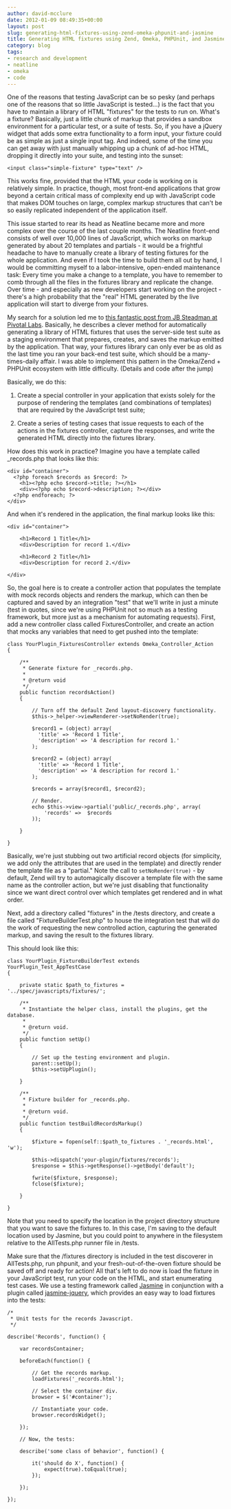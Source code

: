 ```yaml
---
author: david-mcclure
date: 2012-01-09 08:49:35+00:00
layout: post
slug: generating-html-fixtures-using-zend-omeka-phpunit-and-jasmine
title: Generating HTML fixtures using Zend, Omeka, PHPUnit, and Jasmine
category: blog
tags:
- research and development
- neatline
- omeka
- code
---
```


One of the reasons that testing JavaScript can be so pesky (and perhaps one of the reasons that so little JavaScript is tested...) is the fact that you have to maintain a library of HTML "fixtures" for the tests to run on. What's a fixture? Basically, just a little chunk of markup that provides a sandbox environment for a particular test, or a suite of tests. So, if you have a jQuery widget that adds some extra functionality to a form input, your fixture could be as simple as just a single input tag. And indeed, some of the time you can get away with just manually whipping up a chunk of ad-hoc HTML, dropping it directly into your suite, and testing into the sunset:

```
<input class="simple-fixture" type="text" />
```

This works fine, provided that the HTML your code is working on is relatively simple. In practice, though, most front-end applications that grow beyond a certain critical mass of complexity end up with JavaScript code that makes DOM touches on large, complex markup structures that can't be so easily replicated independent of the application itself.

This issue started to rear its head as Neatline became more and more complex over the course of the last couple months. The Neatline front-end consists of well over 10,000 lines of JavaScript, which works on markup generated by about 20 templates and partials - it would be a frightful headache to have to manually create a library of testing fixtures for the whole application. And even if I took the time to build them all out by hand, I would be committing myself to a labor-intensive, open-ended maintenance task: Every time you make a change to a template, you have to remember to comb through all the files in the fixtures library and replicate the change. Over time - and especially as new developers start working on the project - there's a high probability that the "real" HTML generated by the live application will start to diverge from your fixtures.

My search for a solution led me to [this fantastic post from JB Steadman at Pivotal Labs](http://pivotallabs.com/users/jb/blog/articles/1152-javascripttests-bind-reality-). Basically, he describes a clever method for automatically generating a library of HTML fixtures that uses the server-side test suite as a staging environment that prepares, creates, and saves the markup emitted by the application. That way, your fixtures library can only ever be as old as the last time you ran your back-end test suite, which should be a many-times-daily affair. I was able to implement this pattern in the Omeka/Zend + PHPUnit ecosystem with little difficulty. (Details and code after the jump)
<!-- more -->
Basically, we do this:



	
  1. Create a special controller in your application that exists solely for the purpose of rendering the templates (and combinations of templates) that are required by the JavaScript test suite;

	
  2. Create a series of testing cases that issue requests to each of the actions in the fixtures controller, capture the responses, and write the generated HTML directly into the fixtures library.


How does this work in practice? Imagine you have a template called _records.php that looks like this:

```
<div id="container">
  <?php foreach $records as $record: ?>
    <h1><?php echo $record->title; ?></h1>
    <div><?php echo $record->description; ?></div>
  <?php endforeach; ?>
</div>
```

And when it's rendered in the application, the final markup looks like this:

```
<div id="container">

    <h1>Record 1 Title</h1>
    <div>Description for record 1.</div>

    <h1>Record 2 Title</h1>
    <div>Description for record 2.</div>

</div>
```

So, the goal here is to create a controller action that populates the template with mock records objects and renders the markup, which can then be captured and saved by an integration "test" that we'll write in just a minute (test in quotes, since we're using PHPUnit not so much as a testing framework, but more just as a mechanism for automating requests). First, add a new controller class called FixturesController, and create an action that mocks any variables that need to get pushed into the template:

```
class YourPlugin_FixturesController extends Omeka_Controller_Action
{

    /**
     * Generate fixture for _records.php.
     *
     * @return void
     */
    public function recordsAction()
    {

        // Turn off the default Zend layout-discovery functionality.
        $this->_helper->viewRenderer->setNoRender(true);

        $record1 = (object) array(
          'title' => 'Record 1 Title',
          'description' => 'A description for record 1.'
        );

        $record2 = (object) array(
          'title' => 'Record 1 Title',
          'description' => 'A description for record 1.'
        );

        $records = array($record1, $record2);

        // Render.
        echo $this->view->partial('public/_records.php', array(
            'records' =>  $records
        ));

    }

}
```

Basically, we're just stubbing out two artificial record objects (for simplicity, we add only the attributes that are used in the template) and directly render the template file as a "partial." Note the call to `setNoRender(true)` - by default, Zend will try to automagically discover a template file with the same name as the controller action, but we're just disabling that functionality since we want direct control over which templates get rendered and in what order.

Next, add a directory called "fixtures" in the /tests directory, and create a file called "FixtureBuilderTest.php" to house the integration test that will do the work of requesting the new controlled action, capturing the generated markup, and saving the result to the fixtures library.

This should look like this:

```
class YourPlugin_FixtureBuilderTest extends YourPlugin_Test_AppTestCase
{

    private static $path_to_fixtures = '../spec/javascripts/fixtures/';

    /**
     * Instantiate the helper class, install the plugins, get the database.
     *
     * @return void.
     */
    public function setUp()
    {

        // Set up the testing environment and plugin.
        parent::setUp();
        $this->setUpPlugin();

    }

    /**
     * Fixture builder for _records.php.
     *
     * @return void.
     */
    public function testBuildRecordsMarkup()
    {

        $fixture = fopen(self::$path_to_fixtures . '_records.html', 'w');

        $this->dispatch('your-plugin/fixtures/records');
        $response = $this->getResponse()->getBody('default');

        fwrite($fixture, $response);
        fclose($fixture);

    }

}
```

Note that you need to specify the location in the project directory structure that you want to save the fixtures to. In this case, I'm saving to the default location used by Jasmine, but you could point to anywhere in the filesystem relative to the AllTests.php runner file in /tests.

Make sure that the /fixtures directory is included in the test discoverer in AllTests.php, run phpunit, and your fresh-out-of-the-oven fixture should be saved off and ready for action! All that's left to do now is load the fixture in your JavaScript test, run your code on the HTML, and start enumerating test cases. We use a testing framework called [Jasmine](http://pivotal.github.com/jasmine/) in conjunction with a plugin called [jasmine-jquery](https://github.com/velesin/jasmine-jquery), which provides an easy way to load fixtures into the tests:

```
/*
 * Unit tests for the records Javascript.
 */

describe('Records', function() {

    var recordsContainer;

    beforeEach(function() {

        // Get the records markup.
        loadFixtures('_records.html');

        // Select the container div.
        browser = $('#container');

        // Instantiate your code.
        browser.recordsWidget();

    });

    // Now, the tests:

    describe('some class of behavior', function() {

        it('should do X', function() {
            expect(true).toEqual(true);
        });

    });

});
```
